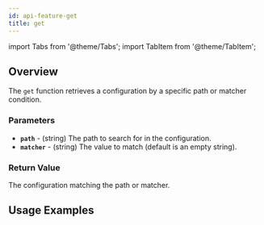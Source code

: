 ```yaml
---
id: api-feature-get
title: get
---
```


import Tabs from '@theme/Tabs';
import TabItem from '@theme/TabItem';

## Overview
The `get` function retrieves a configuration by a specific path or matcher condition.
### Parameters
- **`path`** - (string) The path to search for in the configuration.
- **`matcher`** - (string) The value to match (default is an empty string).


### Return Value
The configuration matching the path or matcher.

## Usage Examples